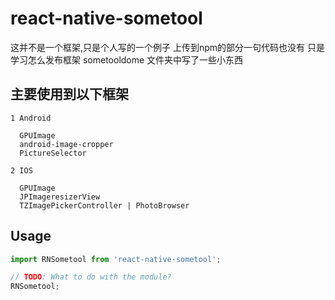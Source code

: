 
# react-native-sometool

 这并不是一个框架,只是个人写的一个例子
上传到npm的部分一句代码也没有
只是学习怎么发布框架
sometooldome 文件夹中写了一些小东西
## 主要使用到以下框架
```
1 Android 

  GPUImage  
  android-image-cropper
  PictureSelector
  
2 IOS
   
  GPUImage
  JPImageresizerView
  TZImagePickerController | PhotoBrowser

```



## Usage
```javascript
import RNSometool from 'react-native-sometool';

// TODO: What to do with the module?
RNSometool;
```
  
